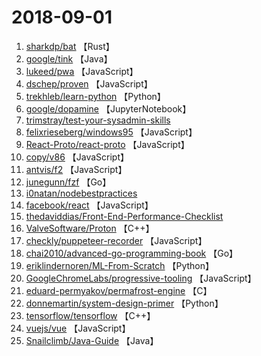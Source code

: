 # 2018-09-01

1. [sharkdp/bat](https://github.com/sharkdp/bat) 【Rust】
2. [google/tink](https://github.com/google/tink) 【Java】
3. [lukeed/pwa](https://github.com/lukeed/pwa) 【JavaScript】
4. [dschep/proven](https://github.com/dschep/proven) 【JavaScript】
5. [trekhleb/learn-python](https://github.com/trekhleb/learn-python) 【Python】
6. [google/dopamine](https://github.com/google/dopamine) 【JupyterNotebook】
7. [trimstray/test-your-sysadmin-skills](https://github.com/trimstray/test-your-sysadmin-skills) 
8. [felixrieseberg/windows95](https://github.com/felixrieseberg/windows95) 【JavaScript】
9. [React-Proto/react-proto](https://github.com/React-Proto/react-proto) 【JavaScript】
10. [copy/v86](https://github.com/copy/v86) 【JavaScript】
11. [antvis/f2](https://github.com/antvis/f2) 【JavaScript】
12. [junegunn/fzf](https://github.com/junegunn/fzf) 【Go】
13. [i0natan/nodebestpractices](https://github.com/i0natan/nodebestpractices) 
14. [facebook/react](https://github.com/facebook/react) 【JavaScript】
15. [thedaviddias/Front-End-Performance-Checklist](https://github.com/thedaviddias/Front-End-Performance-Checklist) 
16. [ValveSoftware/Proton](https://github.com/ValveSoftware/Proton) 【C++】
17. [checkly/puppeteer-recorder](https://github.com/checkly/puppeteer-recorder) 【JavaScript】
18. [chai2010/advanced-go-programming-book](https://github.com/chai2010/advanced-go-programming-book) 【Go】
19. [eriklindernoren/ML-From-Scratch](https://github.com/eriklindernoren/ML-From-Scratch) 【Python】
20. [GoogleChromeLabs/progressive-tooling](https://github.com/GoogleChromeLabs/progressive-tooling) 【JavaScript】
21. [eduard-permyakov/permafrost-engine](https://github.com/eduard-permyakov/permafrost-engine) 【C】
22. [donnemartin/system-design-primer](https://github.com/donnemartin/system-design-primer) 【Python】
23. [tensorflow/tensorflow](https://github.com/tensorflow/tensorflow) 【C++】
24. [vuejs/vue](https://github.com/vuejs/vue) 【JavaScript】
25. [Snailclimb/Java-Guide](https://github.com/Snailclimb/Java-Guide) 【Java】
